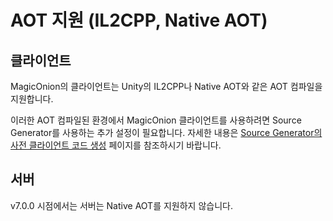 # AOT 지원 (IL2CPP, Native AOT)

## 클라이언트
MagicOnion의 클라이언트는 Unity의 IL2CPP나 Native AOT와 같은 AOT 컴파일을 지원합니다.

이러한 AOT 컴파일된 환경에서 MagicOnion 클라이언트를 사용하려면 Source Generator를 사용하는 추가 설정이 필요합니다. 자세한 내용은 [Source Generator의 사전 클라이언트 코드 생성](../source-generator/client) 페이지를 참조하시기 바랍니다.

## 서버
v7.0.0 시점에서는 서버는 Native AOT를 지원하지 않습니다.
